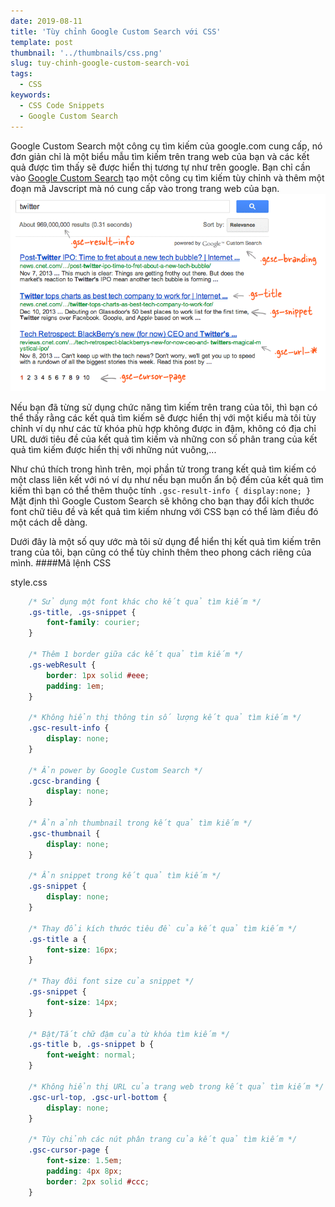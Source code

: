 ```yaml
---
date: 2019-08-11
title: 'Tùy chỉnh Google Custom Search với CSS'
template: post
thumbnail: '../thumbnails/css.png'
slug: tuy-chinh-google-custom-search-voi
tags:
  - CSS
keywords:
  - CSS Code Snippets
  - Google Custom Search
---
```

Google Custom Search một công cụ tìm kiếm của google.com cung cấp, nó đơn giản chỉ là một biểu mẫu tìm kiếm trên trang web của bạn và các kết quả được tìm thấy sẽ được hiển thị tương tự như trên google. Bạn chỉ cần vào [Google Custom Search](https://cse.google.com/cse) tạo một công cụ tìm kiếm tùy chỉnh và thêm một đoạn mã Javscript mà nó cung cấp vào trong trang web của bạn.
![tuy chinh google custom search, css style google custom search](tuy-chinh-google-custom-search-voi-css.gif "Hướng dẫn tùy chỉnh Google Custom Search với CSS")

Nếu bạn đã từng sử dụng chức năng tìm kiếm trên trang của tôi, thì bạn có thể thấy rằng các kết quả tìm kiếm sẽ được hiển thị với một kiểu mà tôi tùy chỉnh ví dụ như các từ khóa phù hợp không được in đậm, không có địa chỉ URL dưới tiêu đề của kết quả tìm kiếm và những con số phân trang của kết quả tìm kiếm được hiển thị với những nút vuông,...

Như chú thích trong hình trên, mọi phần tử trong trang kết quả tìm kiếm có một class liên kết với nó ví dụ như nếu bạn muốn ẩn bộ đếm của kết quả tìm kiếm thì bạn có thể thêm thuộc tính `.gsc-result-info { display:none; }` Mặt định thì Google Custom Search sẽ không cho bạn thay đổi kích thước font chữ tiêu đề và kết quả tìm kiếm nhưng với CSS bạn có thể làm điều đó một cách dễ dàng.

Dưới đây là một số quy ước mà tôi sử dụng để hiển thị kết quả tìm kiếm trên trang của tôi, bạn cũng có thể tùy chỉnh thêm theo phong cách riêng của mình.
####Mã lệnh CSS
<div class="filename">style.css</div>

```css
    /* Sử dụng một font khác cho kết quả tìm kiếm */
    .gs-title, .gs-snippet {
        font-family: courier;
    }
    
    /* Thêm 1 border giữa các kết quả tìm kiếm */
    .gs-webResult {
        border: 1px solid #eee;
        padding: 1em;
    }
    
    /* Không hiển thị thông tin số lượng kết quả tìm kiếm */    
    .gsc-result-info {
        display: none;
    }
    
    /* Ẩn power by Google Custom Search */
    .gcsc-branding {
        display: none; 
    }
    
    /* Ẩn ảnh thumbnail trong kết quả tìm kiếm */
    .gsc-thumbnail {
        display: none;
    }
    
    /* Ẩn snippet trong kết quả tìm kiếm */
    .gs-snippet { 
        display: none;
    }
    
    /* Thay đổi kích thước tiêu đề của kết quả tìm kiếm */
    .gs-title a { 
        font-size: 16px;  
    }
    
    /* Thay đôi font size của snippet */
    .gs-snippet {
        font-size: 14px;
    }
    
    /* Bật/Tắt chữ đậm của từ khóa tìm kiếm */
    .gs-title b, .gs-snippet b {
        font-weight: normal;
    }
    
    /* Không hiển thị URL của trang web trong kết quả tìm kiếm */
    .gsc-url-top, .gsc-url-bottom {
        display: none;
    }
    
    /* Tùy chỉnh các nút phân trang của kết quả tìm kiếm */
    .gsc-cursor-page {
        font-size: 1.5em;
        padding: 4px 8px;
        border: 2px solid #ccc;
    }
